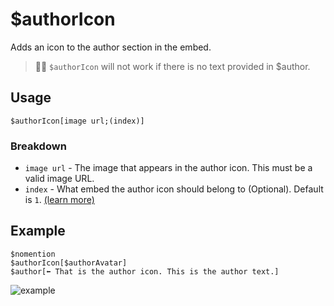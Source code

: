 # $authorIcon
Adds an icon to the author section in the embed.
> 🧙‍♂️ `$authorIcon`  will not work if there is no text provided in $author.

## Usage
```
$authorIcon[image url;(index)]
```

### Breakdown
- `image url` - The image that appears in the author icon. This must be a valid image URL.
- `index` - What embed the author icon should belong to (Optional). Default is `1`. [(learn more)](../resources/embedIndexes.md)

## Example
```
$nomention
$authorIcon[$authorAvatar]
$author[⬅️ That is the author icon. This is the author text.]
```

![example](https://user-images.githubusercontent.com/69215413/125960772-6234a8ae-f96f-4ff9-9fac-1a634ef3cc4d.png)
